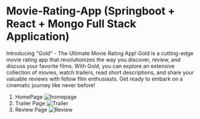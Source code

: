 # Movie-Rating-App (Springboot + React + Mongo Full Stack Application)

Introducing "Gold" - The Ultimate Movie Rating App!
Gold is a cutting-edge movie rating app that revolutionizes the way you discover, review, 
and discuss your favorite films. With Gold, you can explore an extensive collection of movies,
watch trailers, read short descriptions, and share your valuable reviews with fellow film enthusiasts. 
Get ready to embark on a cinematic journey like never before!

1. HomePage
![homepage](https://github.com/swap421/Movie-Rating-App/assets/87779175/4278ebf5-df0d-4dec-bf72-89336cc45314)
2. Trailer Page
![Trailer](https://github.com/swap421/Movie-Rating-App/assets/87779175/66513b17-3c95-4d02-a4dd-46a4ce9e9bfa)
3. Review Page
![Review](https://github.com/swap421/Movie-Rating-App/assets/87779175/5533a522-9945-4461-81ee-9e025b437ae1)



